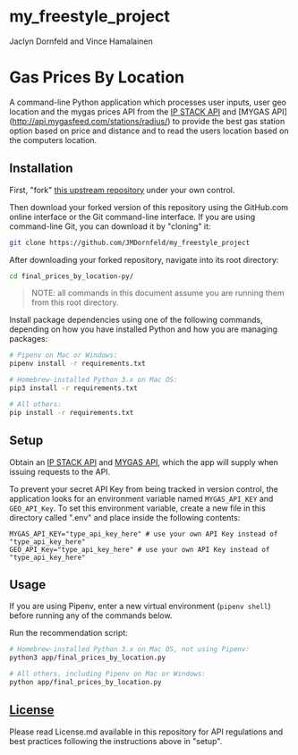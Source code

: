 # my_freestyle_project
Jaclyn Dornfeld and Vince Hamalainen 

# Gas Prices By Location

A command-line Python application which processes user inputs, user geo location and the mygas prices API from the [IP STACK API](http://api.ipstack.com/) and [MYGAS API] (http://api.mygasfeed.com/stations/radius/) to provide the best gas station option based on price and distance and to read the users location based on the computers location.

## Installation

First, "fork" [this upstream repository](https://github.com/prof-rossetti/nyu-info-2335-201805/blob/master/projects/freestyle/project.md) under your own control.

Then download your forked version of this repository using the GitHub.com online interface or the Git command-line interface. If you are using command-line Git, you can download it by "cloning" it:

```sh
git clone https://github.com/JMDornfeld/my_freestyle_project
```

After downloading your forked repository, navigate into its root directory:

```sh
cd final_prices_by_location-py/
```

> NOTE: all commands in this document assume you are running them from this root directory.

Install package dependencies using one of the following commands, depending on how you have installed Python and how you are managing packages:

```sh
# Pipenv on Mac or Windows:
pipenv install -r requirements.txt

# Homebrew-installed Python 3.x on Mac OS:
pip3 install -r requirements.txt

# All others:
pip install -r requirements.txt
```

## Setup

Obtain an [IP STACK API](http://api.ipstack.com/) and [MYGAS API](https://www.alphavantage.co/support/#api-key), which the app will supply when issuing requests to the API.

To prevent your secret API Key from being tracked in version control, the application looks for an environment variable named `MYGAS_API_KEY` and `GEO_API_Key`. To set this environment variable, create a new file in this directory called ".env" and place inside the following contents:

    MYGAS_API_KEY="type_api_key_here" # use your own API Key instead of "type_api_key_here"
    GEO_API_Key="type_api_key_here" # use your own API Key instead of "type_api_key_here"

## Usage

If you are using Pipenv, enter a new virtual environment (`pipenv shell`) before running any of the commands below.

Run the recommendation script:

```sh
# Homebrew-installed Python 3.x on Mac OS, not using Pipenv:
python3 app/final_prices_by_location.py

# All others, including Pipenv on Mac or Windows:
python app/final_prices_by_location.py
```

## [License](LICENSE.md)

Please read License.md available in this repository for API regulations and best practices following the instructions above in "setup".
